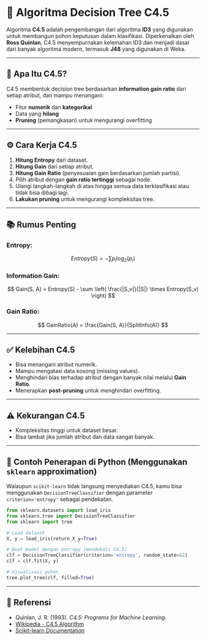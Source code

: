 # 🌳 Algoritma Decision Tree C4.5

Algoritma **C4.5** adalah pengembangan dari algoritma **ID3** yang digunakan untuk membangun pohon keputusan dalam klasifikasi. Diperkenalkan oleh **Ross Quinlan**, C4.5 menyempurnakan kelemahan ID3 dan menjadi dasar dari banyak algoritma modern, termasuk **J48** yang digunakan di Weka.

---

## 🧠 Apa Itu C4.5?

C4.5 membentuk decision tree berdasarkan **information gain ratio** dari setiap atribut, dan mampu menangani:
- Fitur **numerik** dan **kategorikal**
- Data yang **hilang**
- **Pruning** (pemangkasan) untuk mengurangi overfitting

---

## ⚙️ Cara Kerja C4.5

1. **Hitung Entropy** dari dataset.
2. **Hitung Gain** dari setiap atribut.
3. **Hitung Gain Ratio** (penyesuaian gain berdasarkan jumlah partisi).
4. Pilih atribut dengan **gain ratio tertinggi** sebagai node.
5. Ulangi langkah-langkah di atas hingga semua data terklasifikasi atau tidak bisa dibagi lagi.
6. **Lakukan pruning** untuk mengurangi kompleksitas tree.

---

## 📚 Rumus Penting

### Entropy:
$$
Entropy(S) = - \sum p_i \log_2(p_i)
$$

### Information Gain:
$$
Gain(S, A) = Entropy(S) - \sum \left( \frac{|S_v|}{|S|} \times Entropy(S_v) \right)
$$

### Gain Ratio:
$$
GainRatio(A) = \frac{Gain(S, A)}{SplitInfo(A)}
$$

---

## ✅ Kelebihan C4.5

- Bisa menangani atribut numerik.
- Mampu mengatasi data kosong (missing values).
- Menghindari bias terhadap atribut dengan banyak nilai melalui **Gain Ratio**.
- Menerapkan **post-pruning** untuk menghindari overfitting.

---

## ⚠️ Kekurangan C4.5

- Kompleksitas tinggi untuk dataset besar.
- Bisa lambat jika jumlah atribut dan data sangat banyak.

---

## 🧪 Contoh Penerapan di Python (Menggunakan `sklearn` approximation)

Walaupun `scikit-learn` tidak langsung menyediakan C4.5, kamu bisa menggunakan `DecisionTreeClassifier` dengan parameter `criterion='entropy'` sebagai pendekatan.

```python
from sklearn.datasets import load_iris
from sklearn.tree import DecisionTreeClassifier
from sklearn import tree

# Load dataset
X, y = load_iris(return_X_y=True)

# Buat model dengan entropy (mendekati C4.5)
clf = DecisionTreeClassifier(criterion='entropy', random_state=42)
clf = clf.fit(X, y)

# Visualisasi pohon
tree.plot_tree(clf, filled=True)
```

---

## 📘 Referensi

- Quinlan, J. R. (1993). *C4.5: Programs for Machine Learning*.
- [Wikipedia - C4.5 Algorithm](https://en.wikipedia.org/wiki/C4.5_algorithm)
- [Scikit-learn Documentation](https://scikit-learn.org/stable/modules/tree.html)
